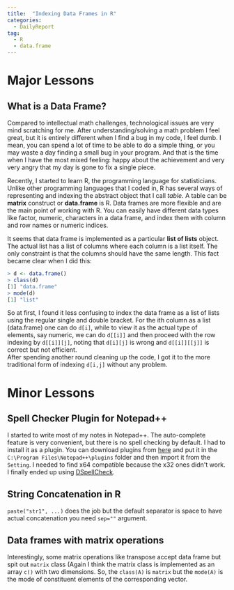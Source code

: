 ```yaml
---
title:  "Indexing Data Frames in R"
categories: 
  - DailyReport 
tag: 
  - R
  - data.frame 
---
```


# Major Lessons

## What is a Data Frame? 
Compared to intellectual math challenges, technological issues are very mind scratching for me. After understanding/solving a math problem I feel great, but it is entirely different when I find a bug in my code, I feel dumb. I mean, you can spend a lot of time to be able to do a simple thing, or you may waste a day finding a small bug in your program. And that is the time when I have the most mixed feeling: happy about the achievement and very very angry that my day is gone to fix a single piece. 

Recently, I started to learn R, the programming language for statisticians. Unlike other programming languages that I coded in, R has several ways of representing and indexing the abstract object that I call *table*. A table can be **matrix** construct or **data.frame** is R. Data frames are more flexible and are the main point of working with R. You can easily have different data types like factor, numeric, characters in a data frame, and index them with column and row names or numeric indices. 

It seems that data frame is implemented as a particular **list of lists** object. The actual list has a list of columns where each column is a list itself. The only constraint is that the columns should have the same length. 
This fact became clear when I did this:
```R
> d <- data.frame()
> class(d)
[1] "data.frame"
> mode(d)
[1] "list"
```
So at first, I found it less confusing to index the data frame as a list of lists using the regular single and double bracket. 
For the ith column as a list (data.frame) one can do `d[i]`, while to view it as the actual type of elements, say numeric, we can do `d[[i]]` and then proceed with the row indexing by `d[[i]][j]`, noting that `d[i][j]` is wrong and `d[[i]][[j]]` is correct but not efficient.  
After spending another round cleaning up the code, I got it to the more traditional form of indexing `d[i,j]` without any problem. 


# Minor Lessons

## Spell Checker Plugin for Notepad++ 

I started to write most of my notes in Notepad++. The auto-complete feature is very convenient, but there is no spell checking by default. I had to install it as a plugin. You can download plugins from [here](http://docs.notepad-plus-plus.org/index.php/Plugin_Central) and put it in the `C:\Program Files\Notepad++\plugins` folder and then import it from the `Setting`. I needed to find x64 compatible because the x32 ones didn't work. I finally ended up using [DSpellCheck](https://github.com/Predelnik/DSpellCheck/releases/tag/1.2.14.2). 

## String Concatenation in R

`paste("str1", ...)` does the job but the default separator is space to have actual concatenation you need `sep=""` argument. 


## Data frames with matrix operations
Interestingly, some matrix operations like transpose accept data frame but spit out `matrix` class (Again I think the matrix class is implemented as an array `c()` with two dimensions. So, the  `class(A)` is `matrix` but the `mode(A)` is the mode of constituent elements of the corresponding vector. 


